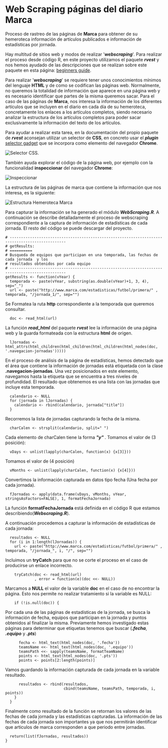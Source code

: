 # Web Scraping páginas del diario Marca

Proceso de rastreo de las páginas de **Marca** para obtener de su hemeroteca información de artículos publicados e información de estadísticas por jornada.

Hay multitud de sitios web y modos de realizar '***webscraping***'. Para realizar el proceso desde código R, en este proyecto utilizamos el paquete *****rvest***** y nos hemos ayudado de las descripciones que se realizan sobre este paquete en esta página: [beginners guide](https://www.analyticsvidhya.com/blog/2017/03/beginners-guide-on-web-scraping-in-r-using-rvest-with-hands-on-knowledge/).

Para realizar '***webscraping***' se requiere tener unos conocimientos mínimos del lenguaje **HTML** y de como se codifican las páginas web. Normalmente, no queremos la totalidad de información que aparece en una página web y es necesario identificar que partes de la misma queremos sacar. Para el caso de las páginas de **Marca**, nos interesa la información de los diferentes artículos que se incluyen en el diario en cada día de su hemeroteca, concretamente los enlaces a los artículos completos, siendo necesario analizar la estructura de los artículos completos para poder sacar exclusivamente la información del texto de los artículos.

Para ayudar a realizar esta tarea, en la documentación del propio paquete de *****rvest***** aconsejan utilizar un selector de **CSS**, en concreto usar el ***plugin*** [selector gadget](http://selectorgadget.com/) que se incorpora como elemento del navegador **Chrome**.

![Selector CSS](https://github.com/jluqueor/predictor_jornada_liga/blob/master/img/webScrapingSelectorCSS.JPG).

También ayuda explorar el código de la página web, por ejemplo con la funcionalidad **inspeccionar** del navegador **Chrome**:

![Inspeccionar](https://github.com/jluqueor/predictor_jornada_liga/blob/master/img/InspeccionarElementoChrome.JPG)

La estructura de las páginas de marca que contiene la información que nos interesa, es la siguiente:

![Estructura Hemeroteca Marca](https://github.com/jluqueor/predictor_jornada_liga/blob/master/img/estructuraHemerotecaMarca.JPG)

Para capturar la información se ha generado el módulo *****WebScraping.R*****. A continuación se describe detalladamente el proceso de webscraping correspondiente a la captura de información de estadísticas de cada jornada. El resto del código se puede descargar del proyecto.

    # -----------------------------------------------------------------------------------------------
    # getResults:
    # ==========
    # Busqueda de equipos que participan en una temporada, las fechas de cada jornada  y los 
    # resultados obtenidos por cada equipo
    # -----------------------------------------------------------------------------------------------
    getResults <- function(vYear) {
      temporada <- paste(vYear, substring(as.double(vYear)+1, 3, 4), sep="_")
      url <- paste("http://www.marca.com/estadisticas/futbol/primera/" , temporada, "/jornada_1/", sep="")

Se Formatea la ruta **http** correspondiente a la temporada que queremos consultar.

      doc <- read_html(url)

La función *****read_html***** del paquete *****rvest***** lee la información de una página web y la guarda formateada con la estructura **html** de origen.

      lJornadas <- html_attrs(html_children(html_children(html_children(html_nodes(doc, '.navegacion-jornadas')))))
      
En el proceso de análisis de la página de estadísticas, hemos detectado que el área que contiene la información de jornadas está etiquetada con la clase **.navegacion-jornadas**. Una vez posicionados en este elemento, navegamos hasta la etiqueta **<a>** que se encuentra a tres niveles de profundidad. El resultado que obtenemos es una lista con las jornadas que incluye esta temporada.

      calendario <- NULL
      for (jornada in lJornadas) {
        calendario <- rbind(calendario, jornada["title"])
      }
  
Recorremos la lista de jornadas capturando la fecha de la misma.

      charCalen <- strsplit(calendario, split=" ")

Cada elemento de charCalen tiene la forma ***<dia1> **"y"** <dia2> <mes>***.
Tomamos el valor de ***<dia2>*** (3 posición):
    
      vDays <- unlist(lapply(charCalen, function(x) {x[3]}))

Tomamos el valor de ***<mes>*** (4 posición)
    
      vMonths <- unlist(lapply(charCalen, function(x) {x[4]}))

Convertimos la información capturada en datos tipo fecha (Una fecha por cada jornada).

      fJornadas <- apply(data.frame(vDays, vMonths, vYear, stringsAsFactors=FALSE), 1, formatFechaJornada) 

La función **formatFechaJornada** está definida en el código R que estamos describiendo(*****Webscraping.R*****).

A continuación procedemos a capturar la información de estadísticas de cada jornada:

      resultados <- NULL
      for (i in 1:length(lJornadas)) {
        url <- paste("http://www.marca.com/estadisticas/futbol/primera/" , temporada, "/jornada_", i, "/", sep="")
        
Incluimos un **tryCatch** para que no se corte el proceso en el caso de producirse un enlace incorrecto.

        tryCatch(doc <- read_html(url)
                 , error = function(e)(doc <<- NULL))
                 
Marcamos a **NULL** el valor de la variable **doc** en el caso de no encontrar la página. Esto nos permite no realizar tratamiento si la variable es NULL:

        if (!is.null(doc)) {

Por cada una de las páginas de estadísticas de la jornada, se busca la información de fecha, equipos que participan en la jornada y puntos obtenidos al finalizar la misma. Previamente hemos investigado estas páginas para determinar que etiquetas tenemos que buscar (*****.fecha*****, *****.equipo***** y *****.pts*****) 

          fecha <- html_text(html_nodes(doc, '.fecha'))
          teamsName <<- html_text(html_nodes(doc, '.equipo'))
          teamsPath <<- sapply(teamsName, formatTeamName)
          points <- html_text(html_nodes(doc, '.pts'))
          points <- points[2:length(points)]
      
Vamos guardando la información capturada de cada jornada en la variable resultado.

          resultados <- rbind(resultados,
                              cbind(teamsName, teamsPath, temporada, i, points))
        }
      }

Finalmente como resultado de la función se retornan los valores de las fechas de cada jornada y las estadísticas capturadas. La información de las fechas de cada jornada son importantes ya que nos permitirán identificar que articulos de marca corresponden a que periodo entre jornadas.

      return(list(fJornadas, resultados))
    }

